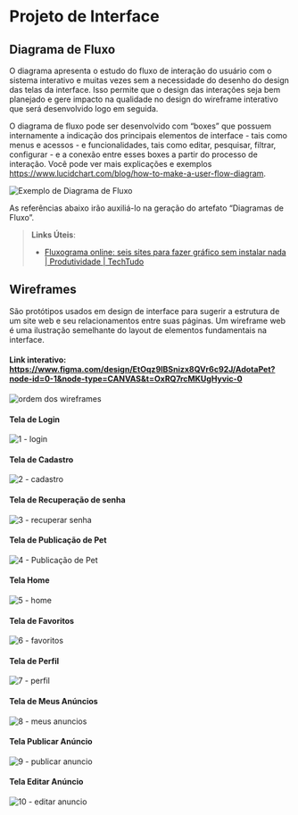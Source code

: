 
# Projeto de Interface

## Diagrama de Fluxo

O diagrama apresenta o estudo do fluxo de interação do usuário com o sistema interativo e  muitas vezes sem a necessidade do desenho do design das telas da interface. Isso permite que o design das interações seja bem planejado e gere impacto na qualidade no design do wireframe interativo que será desenvolvido logo em seguida.

O diagrama de fluxo pode ser desenvolvido com “boxes” que possuem internamente a indicação dos principais elementos de interface - tais como menus e acessos - e funcionalidades, tais como editar, pesquisar, filtrar, configurar - e a conexão entre esses boxes a partir do processo de interação. Você pode ver mais explicações e exemplos https://www.lucidchart.com/blog/how-to-make-a-user-flow-diagram.

![Exemplo de Diagrama de Fluxo](img/diagramafluxo2.jpg)

As referências abaixo irão auxiliá-lo na geração do artefato “Diagramas de Fluxo”.

> **Links Úteis**:
> - [Fluxograma online: seis sites para fazer gráfico sem instalar nada | Produtividade | TechTudo](https://www.techtudo.com.br/listas/2019/03/fluxograma-online-seis-sites-para-fazer-grafico-sem-instalar-nada.ghtml)

## Wireframes

São protótipos usados em design de interface para sugerir a estrutura de um site web e seu relacionamentos entre suas páginas. Um wireframe web é uma ilustração semelhante do layout de elementos fundamentais na interface.

#### Link interativo: https://www.figma.com/design/EtOqz9lBSnizx8QVr6c92J/AdotaPet?node-id=0-1&node-type=CANVAS&t=OxRQ7rcMKUgHyvic-0


 
![ordem dos wireframes](https://github.com/user-attachments/assets/b7bfe577-c37e-41b8-9af2-f776915d5178)

#### Tela de Login
![1 - login](https://github.com/user-attachments/assets/41b4850d-ef7d-4087-afe0-9fa0b4d8366c)

#### Tela de Cadastro
![2 - cadastro](https://github.com/user-attachments/assets/da46dcef-5f1e-4e35-b907-a2c7d4538567)

#### Tela de Recuperação de senha
![3 - recuperar senha](https://github.com/user-attachments/assets/cb7dea10-4f05-4748-81a1-388080487d1d)

#### Tela de Publicação de Pet
![4 - Publicação de Pet](https://github.com/user-attachments/assets/56f6e92e-bb10-4a95-9c4f-70259c8f6e65)

#### Tela Home
![5 - home](https://github.com/user-attachments/assets/8292d24e-fbb1-4567-b265-2ae9a9d5e44a)

#### Tela de Favoritos
![6 - favoritos](https://github.com/user-attachments/assets/2b5d5c71-926f-4596-883d-709760dc1962)

#### Tela de Perfil
![7 - perfil](https://github.com/user-attachments/assets/eb57b0b6-7654-421d-8cf8-fbb1702d58ed)

#### Tela de Meus Anúncios 
![8 - meus anuncios](https://github.com/user-attachments/assets/67479858-d381-4847-859e-b676538d084a)

#### Tela Publicar Anúncio
![9 - publicar anuncio](https://github.com/user-attachments/assets/1ae7cbbb-cef4-4840-b590-f5e3d99dcf16)

#### Tela Editar Anúncio
![10 - editar anuncio](https://github.com/user-attachments/assets/30b2f85e-afa5-4c84-8c46-819d7ae544db)
